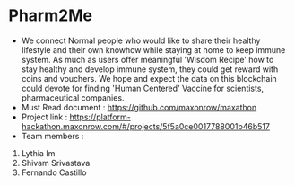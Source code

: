 # Pharm2Me
- We connect Normal people who would like to share their healthy lifestyle and their own knowhow while staying at home to keep immune system. As much as users offer meaningful 'Wisdom Recipe' how to stay healthy and develop immune system, they could get reward with coins and vouchers. We hope and expect the data on this blockchain could devote for finding 'Human Centered' Vaccine for scientists, pharmaceutical companies.
- Must Read document : https://github.com/maxonrow/maxathon
- Project link : https://platform-hackathon.maxonrow.com/#/projects/5f5a0ce0017788001b46b517
- Team members : 
1. Lythia Im
2. Shivam Srivastava
3. Fernando Castillo

